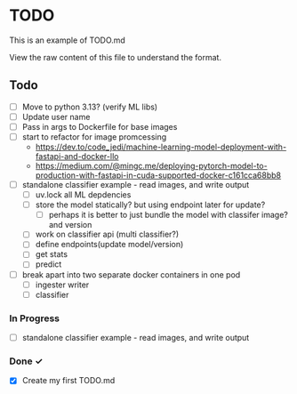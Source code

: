 # TODO

This is an example of TODO.md

View the raw content of this file to understand the format.

## Todo

- [ ] Move to python 3.13? (verify ML libs)
- [ ] Update user name
- [ ] Pass in args to Dockerfile for base images
- [ ] start to refactor for image promcessing
  - <https://dev.to/code_jedi/machine-learning-model-deployment-with-fastapi-and-docker-llo>
  - <https://medium.com/@mingc.me/deploying-pytorch-model-to-production-with-fastapi-in-cuda-supported-docker-c161cca68bb8>
- [ ] standalone classifier example - read images, and write output
  - [ ] uv.lock all ML depdencies
  - [ ] store the model statically? but using endpoint later for update?
    - [ ] perhaps it is better to just bundle the model with classifer image? and version
  - [ ] work on classifier api (multi classifier?)
  - [ ] define endpoints(update model/version)
  - [ ] get stats
  - [ ] predict
- [ ] break apart into two separate docker containers in one pod
  - [ ] ingester writer
  - [ ] classifier

### In Progress

- [ ] standalone classifier example - read images, and write output

### Done ✓

- [x] Create my first TODO.md
